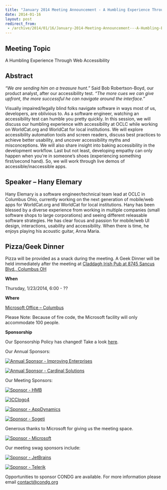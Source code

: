```yaml
---
title: "January 2014 Meeting Announcement - A Humbling Experience Through Web Accessibility"
date: 2014-01-16
layout: post
redirect_from:
 - /archive/2014/01/16/January-2014-Meeting-Announcement---A-Humbling-Experience-Through-Web.aspx
---
```


## Meeting Topic

A Humbling Experience Through Web Accessibility

## Abstract

*“We are sending him on a treasure hunt.”* Said Bob Robertson-Boyd, our product analyst, after our accessibility test. *“The more cues we can give upfront, the more successful he can navigate around the interface.”*

Visually impaired/legally blind folks navigate software in ways most of us, developers, are oblivious to. As a software engineer, watching an accessibility test can humble you pretty quickly. In this session, we will discuss our humbling experience with accessibility at OCLC while working on WorldCat.org and WorldCat for local institutions. We will explore accessibility automation tools and screen readers, discuss best practices to achieve better usability, and uncover accessibility myths and misconceptions. We will also share insight into baking accessibility in the development workflow. Last but not least, developing empathy can only happen when you're in someone’s shoes (experiencing something first/second hand). So, we will work through live demos of accessible/inaccessible apps.

## Speaker – Hany Elemary

Hany Elemary is a software engineer/technical team lead at OCLC in Columbus Ohio, currently working on the next generation of mobile/web apps for WorldCat.org and WorldCat for local institutions. Hany has been blessed by a diverse experience from working in multiple companies (small software shops to large corporations) and seeing different releasable software strategies. He has clear focus and passion for mobile/web UI design, interactions, usability and accessibility. When there is time, he enjoys playing his acoustic guitar, Anna Maria.

## Pizza/Geek Dinner

Pizza will be provided as a snack during the meeting. A Geek Dinner will be held immediately after the meeting at [Claddagh Irish Pub at 8745 Sancus Blvd., Columbus OH](http://www.bing.com/local/details.aspx?lid=YN671x11725012&amp;qt=yp&amp;what=claddagh&amp;where=Columbus,+Ohio&amp;s_cid=ansPhBkYp02&amp;mkt=en-us&amp;q=claddagh&amp;FORM=LARE)

**When**

Thursday, 1/23/2014, 6:00 - ??

**Where**

[Microsoft Office – Columbus](http://maps.google.com/maps?f=q&amp;hl=en&amp;q=8800+Lyra+Dr.+Columbus,+OH+43240&amp;om=1)

Please Note: Because of fire code, the Microsoft facility will only accommodate 100 people.

**Sponsorship**

Our Sponsorship Policy has changed! Take a look [here](http://www.condg.org/documents/Sponsorship%20Policy.pdf).

Our Annual Sponsors:

[![Annual Sponsor - Improving Enterprises](http://condg.org/images/condg_org/Windows-Live-Writer/January-2013-Meeting-Announcement--_DBCD/clip_image0013_836cae65-6416-43f8-9634-cdf52c5f00a8.jpg "Annual Sponsor - Improving Enterprises")](http://www.improvingenterprises.com)

[![Annual Sponsor - Cardinal Solutions](http://condg.org/images/condg_org/Windows-Live-Writer/April-2013-Meeting-Announcement---MSMQ-a_B4CC/cardinal_color_tagline3_aa7a59d8-6af9-4071-a3c6-715999b671b0.jpg "Annual Sponsor - Cardinal Solutions")](http://www.cardinalsolutions.com)

Our Meeting Sponsors:

[![Sponsor - HMB](http://condg.org/images/condg_org/Windows-Live-Writer/January-2013-Meeting-Announcement--_DBCD/clip_image0033_345d4739-b377-4eef-b0cc-de2ce488a588.png "Sponsor - HMB")](http://hmbnet.com)

[![ICClogo4](http://condg.org/images/condg_org/Windows-Live-Writer/4255c814b202_13C55/ICClogo4_e695f6e0-b6b9-45cb-901d-6d8ed19e94f9.jpg "ICClogo4")](http://www.icctechnology.com/)

[![Sponsor - AppDynamics](http://condg.org/images/condg_org/Windows-Live-Writer/January-2013-Meeting-Announcement--_DBCD/clip_image0053_2dcab694-3305-4217-bd01-3197dce29f31.png "Sponsor - AppDynamics")](http://www.appdynamics.com)

[![Sponsor - Sogeti](http://condg.org/images/condg_org/Windows-Live-Writer/January-2013-Meeting-Announcement--_DBCD/sogeticolor_small_thumb.gif "Sponsor - Sogeti")](http://us.sogeti.com)

Generous thanks to Microsoft for giving us the meeting space.

[![Sponsor - Microsoft](http://condg.org/images/condg_org/Windows-Live-Writer/January-2013-Meeting-Announcement--_DBCD/clip_image0063_017112b5-ebbc-4d6b-9105-9a99563d1af4.png "Sponsor - Microsoft")](http://www.microsoft.com)

Our meeting swag sponsors include:

[![Sponsor - JetBrains](http://condg.org/images/condg_org/Windows-Live-Writer/January-2013-Meeting-Announcement--_DBCD/clip_image0073_813519ba-ec40-4014-b290-0f59941c9ad2.gif "Sponsor - JetBrains")](http://www.jetbrains.com/)

[![Sponsor - Telerik](http://condg.org/images/condg_org/Windows-Live-Writer/January-2013-Meeting-Announcement--_DBCD/telerik_logo_RGB_photoshop_thumb.jpg "Sponsor - Telerik")](http://www.telerik.com)

Opportunities to sponsor CONDG are available. For more information please email [contact@condg.org](mailto:contact@condg.org)
